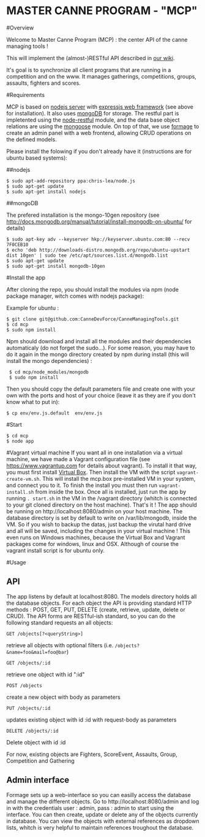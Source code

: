 MASTER CANNE PROGRAM - "MCP"
============================

#Overview

Welcome to Master Canne Program (MCP) : the center API of the canne managing tools  !

This will implement the (almost-)RESTful API described in [our wiki](https://github.com/CanneDevForce/CanneManagingTools/wiki).

It's goal is to synchronize all client programs that are running in a competition and on the www.
It manages gatherings, competitions, groups, assaults, fighters and scores.

#Requirements

MCP is based on [nodejs server](http://nodejs.org) with [expressjs web framework](http://expressjs.com/) (see above for installation). It also uses [mongoDB](http://www.mongodb.org) for storage. The restful part is impletented using the [node-restful](https://github.com/baugarten/node-restful) module, and the data base object relations are using the [mongoose](http://mongoosejs.com/index.html) module. 
On top of that, we use [formage](https://github.com/TheNodeILs/formage) to create an admin panel with a web frontend, allowing CRUD operations on the defined models.

Please install the folowing if you don't already have it (instructions are for ubuntu based systems): 

##nodejs

```
$ sudo apt-add-repository ppa:chris-lea/node.js
$ sudo apt-get update
$ sudo apt-get install nodejs
```

##mongoDB

The prefered installation is the mongo-10gen repository (see http://docs.mongodb.org/manual/tutorial/install-mongodb-on-ubuntu/ for details)

```
$ sudo apt-key adv --keyserver hkp://keyserver.ubuntu.com:80 --recv 7F0CEB10
$ echo 'deb http://downloads-distro.mongodb.org/repo/ubuntu-upstart dist 10gen' | sudo tee /etc/apt/sources.list.d/mongodb.list
$ sudo apt-get update
$ sudo apt-get install mongodb-10gen
```

#Install the app

After cloning the repo, you should install the modules via npm (node package manager, witch comes with nodejs package):

Example for ubuntu :

``` 
$ git clone git@github.com:CanneDevForce/CanneManagingTools.git
$ cd mcp
$ sudo npm install 

```

Npm should download and install all the modules and their dependencies automaticaly (do not forget the sudo...). For some reason, you may have to do it again in the mongo directory created by npm during install (this will install the mongo dependencies) : 

```
 $ cd mcp/node_modules/mongodb
 $ sudo npm install
``` 

Then you should copy the default parameters file and create one with your own with the ports and host of your choice (leave it as they are if you don't know what to put in):

```
$ cp env/env.js.default  env/env.js
```

#Start

```
$ cd mcp
$ node app
```

#Vagrant virtual machine
If you want all in one installation via a virtual machine, we have made a Vagrant configuration file (see https://www.vagrantup.com for details about vagrant). To install it that way, you must first install [Virtual Box](https://www.virtualbox.org/wiki/Downloads). Then install the VM with the script ```vagrant-create-vm.sh```. This will install the mcp.box pre-installed VM in your system, and connect you to it. To finish the install you must then run ```vagrant-install.sh``` from inside the box. Once all is installed, just run the app by running ```. start.sh``` in the VM in the /vagrant directory (whitch is connected to your git cloned directory on the host machine). That's it ! The app should be running on http://localhost:8080/admin on your host machine.
The database directory is set by default to write on /var/lib/mongodb, inside the VM. So if you wish to backup the datas, just backup the virutal hard drive and all will be saved, including the changes in your virtual machine !
This even runs on Windows machines, because the Virtual Box and Vagrant packages come for windows, linux and OSX. Although of course the vagrant install script is for ubuntu only.

#Usage
## API
The app listens by default at localhost:8080. The models directory holds all the database objects. For each object the API is providing standard HTTP methods : POST, GET, PUT, DELETE (create, retrieve, update, delete or CRUD). The API forms are RESTful-ish standard, so you can do the following standard requests an all objects: 

```
GET /objects[?<queryString>]
```
retrieve all objects with optional filters (i.e. ```/objects?&name=foo&mail=foo@bar```)

```
GET /objects/:id
```
retrieve one object with id ":id"

```
POST /objects
```
create a new object with body as parameters

```
PUT /objects/:id
```
updates existing object with id :id with request-body as parameters

```
DELETE /objects/:id
```
Delete object with id :id


For now, existing objects are Fighters, ScoreEvent, Assaults, Group, Competition and Gathering

## Admin interface
Formage sets up a web-interface so you can easilly access the database and manage the different objects. Go to http://localhost:8080/admin and log in with the credentials user : admin, pass : admin to start using the interface.
You can then create, update or delete any of the objects currently in database. You can view the objects with external references as dropdown lists, whitch is very helpful to maintain references troughout the database.